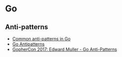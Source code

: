 # Go

## Anti-patterns

* [Common anti-patterns in Go](https://deepsource.io/blog/common-antipatterns-in-go/)
* [Go Antipatterns](https://hackmysql.com/page/golang-antipatterns/)
* [GopherCon 2017: Edward Muller - Go Anti-Patterns](https://youtu.be/ltqV6pDKZD8)
